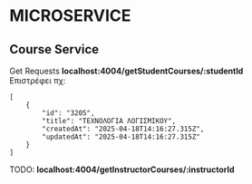 # MICROSERVICE

## Course Service

Get Requests
**localhost:4004/getStudentCourses/:studentId**  
Επιστρέφει πχ:  
```
[
    {
        "id": "3205",
        "title": "ΤΕΧΝΟΛΟΓΙΑ ΛΟΓΙΣΜΙΚΟΥ",
        "createdAt": "2025-04-18T14:16:27.315Z",
        "updatedAt": "2025-04-18T14:16:27.315Z"
    }
]
```
TODO:
**localhost:4004/getInstructorCourses/:instructorId**  